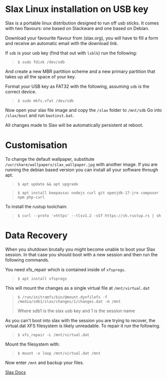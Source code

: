 # Slax Linux installation on USB key

Slax is a portable linux distribution designed to run off usb sticks. It comes with two flavours: 
one based on Slackware and one based on Debian. 

Download your favourite flavour from (slax.org), you will have to fill a form and receive 
an automatic email with the download link.

If `sdb` is your usb key (find that out with `lsblk`) run the following:
>```
>$ sudo fdisk /dev/sdb
>```

And create a new MBR partition scheme and a new primary partition that takes up all the space of your key.

Format your USB key as FAT32 with the following, assuming `sdb` is the correct device.
>```
>$ sudo mkfs.vfat /dev/sdb
>```

Now open your slax file image and copy the `/slax` folder to `/mnt/sdb`
Go into `/slax/boot` and run `bootinst.bat`.

All changes made to Slax will be automatically persistent at reboot.

# Customisation

To change the default wallpaper, substitute `/usr/share/wallpapers/slax_wallpaper.jpg` with another image.
If you are running the debian based version you can install all your software through apt.

>```
>$ apt update && apt upgrade
>```

>```
> $ apt install keepassxc nodejs curl git openjdk-17-jre composer npm php-curl
>```

To install the rustup toolchain:
>```
>$ curl --proto '=https' --tlsv1.2 -sSf https://sh.rustup.rs | sh
>```

# Data Recovery

When you shutdown brutally you might become unable to boot your Slax session. In that case 
you should boot with a new session and then run the following commands.

You need xfs_repair which is contained inside of `xfsprogs`.
>```
> $ apt install xfsprogs
>```

This will mount the changes as a single virtual file at `/mnt/virtual.dat`
>```
> $ /run/initramfs/bin/@mount.dynfilefs -f /media/sdb1/slax/changes/1/changes.dat -m /mnt
>```
> Where sdb1 is the slax usb key and 1 is the session name

As you can't boot into slax with the session you are trying to recover,
the virtual.dat XFS filesystem is likely unreadable. To repair it run the following.
>```
> $ xfs_repair -L /mnt/virtual.dat
>```

Mount the filesystem with:
>```
> $ mount -o loop /mnt/virtual.dat /mnt
>```

Now enter `/mnt` and backup your files.

[Slax Docs](https://www.slax.org/starting.php)
